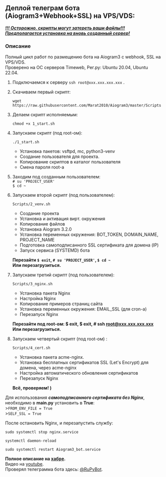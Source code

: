 ## Деплой телеграм бота (Aiogram3+Webhook+SSL) на VPS/VDS: 

<u>***!!! Осторожно, скрипты могут затереть ваши файлы!!!***</u>  
<u>***Предполагается установка на вновь созданный сервер!***</u>  

### Описание
Полный цикл работ по размещению бота на Aiogram3 c webhook, SSL на VPS/VDS.  
Проверено на ОС серверов Timeweb, Рег.ру:  Ubuntu 20.04, Ubuntu 22.04.

1. Подключаемся к серверу `ssh root@xxx.xxx.xxx.xxx` .  

2. Скачиваем первый скрипт:  
    ```
    wget https://raw.githubusercontent.com/Marat2010/Aiogram3/master/Scripts/1_start.sh
    ```

3. Делаем скрипт исполняемым:  
   ```
   chmod +x 1_start.sh
    ```

4. Запускаем скрипт (под root-ом):  
    ```
    ./1_start.sh
    ```
    - Установка пакетов: vsftpd, mc, python3-venv
    - Создание пользователя для проекта.
    - Копирование скриптов в каталог пользователя
    - Смена пароля root-а

5. Заходим под созданным пользователем:  
    `# su 'PROJECT_USER'`  
    `$ cd ~`

6. Запускаем второй скрипт (под пользователем):  
    ```
    Scripts/2_venv.sh
    ```
    - Создание проекта
    - Установка и активация вирт. окружения
    - Копирование файлов
    - Установка Aiogram 3.2.0
    - Установка переменных окружения: BOT_TOKEN, DOMAIN_NAME, PROJECT_NAME
    - Подготовка самоподписанного SSL сертификата для домена (IP)
    - Запуск сервиса (SYSTEMD) бота
    
    **Перезайти `$ exit`, `# su 'PROJECT_USER'`, `$ cd ~`**  
    **Или перезагрузиться.**  

7. Запускаем третий скрипт (под пользователем):  
    ```
    Scripts/3_nginx.sh
    ```
    - Установка пакета Nginx
    - Настройка Nginx
    - Копирование примеров страниц сайта
    - Установка переменных окружения: EMAIL_SSL (для cron-а)
    - Перезапуск Nginx

    **Перезайти под root-ом: $ exit, $ exit, # ssh root@xxx.xxx.xxx.xxx**  
     **Или перезагрузиться.**  

8. Запускаем четвертый скрипт (под root-ом) :  
    ```
    Scripts/4_cert.sh
    ```
    - Установка пакета acme-nginx.
    - Установка бесплатных сертификатов SSL (Let's Encrypt) для домена, через acme-nginx
    - Настройка автоматического обновления сертификатов
    - Перезапуск Nginx

    **Всё, проверяем! )**

Для использования ***самоподписанного сертификата без Nginx***, необходимо в **main.py** установить в **True**:  
    >`FROM_ENV_FILE = True`  
    >`SELF_SSL = True`  

После остановить Nginx, и перезапустить службу:  
    
    sudo systemctl stop nginx.service

    systemctl daemon-reload

    sudo systemctl restart Aiogram3_bot.service

**Полное описание на <a href="http://habr.ru" target="_blank">хабре</a>.**  
Видео на [youtube](http://youtube.com).  
Проверял телеграмма бота здесь: [@RuPyBot](https://t.me/RuPytBot).  

